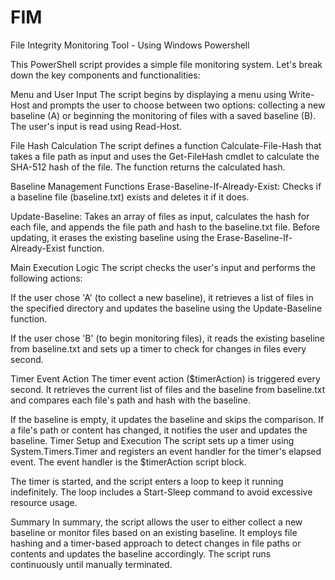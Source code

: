 # FIM
File Integrity Monitoring Tool - Using Windows Powershell

This PowerShell script provides a simple file monitoring system. Let's break down the key components and functionalities:

Menu and User Input
The script begins by displaying a menu using Write-Host and prompts the user to choose between two options: collecting a new baseline (A) or beginning the monitoring of files with a saved baseline (B). The user's input is read using Read-Host.

File Hash Calculation
The script defines a function Calculate-File-Hash that takes a file path as input and uses the Get-FileHash cmdlet to calculate the SHA-512 hash of the file. The function returns the calculated hash.

Baseline Management Functions
Erase-Baseline-If-Already-Exist: Checks if a baseline file (baseline.txt) exists and deletes it if it does.

Update-Baseline: Takes an array of files as input, calculates the hash for each file, and appends the file path and hash to the baseline.txt file. Before updating, it erases the existing baseline using the Erase-Baseline-If-Already-Exist function.

Main Execution Logic
The script checks the user's input and performs the following actions:

If the user chose 'A' (to collect a new baseline), it retrieves a list of files in the specified directory and updates the baseline using the Update-Baseline function.

If the user chose 'B' (to begin monitoring files), it reads the existing baseline from baseline.txt and sets up a timer to check for changes in files every second.

Timer Event Action
The timer event action ($timerAction) is triggered every second. It retrieves the current list of files and the baseline from baseline.txt and compares each file's path and hash with the baseline.

If the baseline is empty, it updates the baseline and skips the comparison.
If a file's path or content has changed, it notifies the user and updates the baseline.
Timer Setup and Execution
The script sets up a timer using System.Timers.Timer and registers an event handler for the timer's elapsed event. The event handler is the $timerAction script block.

The timer is started, and the script enters a loop to keep it running indefinitely. The loop includes a Start-Sleep command to avoid excessive resource usage.

Summary
In summary, the script allows the user to either collect a new baseline or monitor files based on an existing baseline. It employs file hashing and a timer-based approach to detect changes in file paths or contents and updates the baseline accordingly. The script runs continuously until manually terminated.
